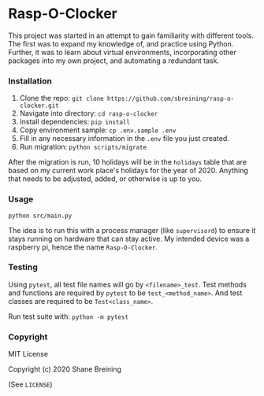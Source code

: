 # Rasp-O-Clocker

This project was started in an attempt to gain familiarity with different tools.
The first was to expand my knowledge of, and practice using Python. Further, it
was to learn about virtual environments, incorporating other packages into my
own project, and automating a redundant task.

### Installation

1. Clone the repo: `git clone https://github.com/sbreining/rasp-o-clocker.git`
2. Navigate into directory: `cd rasp-o-clocker`
3. Install dependencies: `pip install`
4. Copy environment sample: `cp .env.sample .env`
5. Fill in any necessary information in the `.env` file you just created.
6. Run migration: `python scripts/migrate`

After the migration is run, 10 holidays will be in the `holidays` table that
are based on my current work place's holidays for the year of 2020. Anything
that needs to be adjusted, added, or otherwise is up to you.

### Usage

`python src/main.py`

The idea is to run this with a process manager (like `supervisord`) to ensure it
stays running on hardware that can stay active. My intended device was a
raspberry pi, hence the name `Rasp-O-Clocker`.

### Testing

Using `pytest`, all test file names will go by `<filename>_test`. Test methods
and functions are required by `pytest` to be `test_<method_name>`. And test
classes are required to be `Test<class_name>`.

Run test suite with: `python -m pytest`

### Copyright

MIT License

Copyright (c) 2020 Shane Breining

(See `LICENSE`)